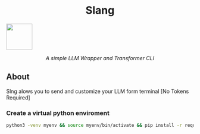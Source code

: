 <div>
    <h1 align="center"> Slang</h1> <img src="Slang/slang/assets/elmo-logo.png" width="70px" height="70px">
</div>

<p align="center"><em>A simple LLM Wrapper and Transformer CLI</em></p>
<!-- <p align="center"> </p> -->

## About
<p>Slng alows you to send and customize your LLM form terminal [No Tokens Required]</p>



### Create a virtual python enviroment
```bash
python3 -venv myenv && source myenv/bin/activate && pip install -r requirments.txt
```